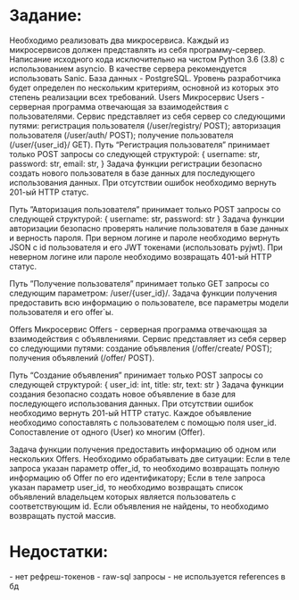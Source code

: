 <h1>Задание:</h1>
Необходимо реализовать два микросервиса. Каждый из микросервисов должен представлять из себя программу-сервер. Написание исходного кода исключительно на чистом Python 3.6 (3.8) с использованием asyncio. В качестве сервера рекомендуется использовать Saniс. База данных - PostgreSQL.
Уровень разработчика будет определен по нескольким критериям, основной из которых это степень реализации всех требований.
Users
Микросервис Users - серверная программа отвечающая за взаимодействия с пользователями. Сервис представляет из себя сервер со следующими путями:
регистрация пользователя (/user/registry/ POST);
авторизация пользователя (/user/auth/ POST);
получение пользователя (/user/{user_id}/ GET).
Путь “Регистрация пользователя” принимает только POST запросы со следующей структурой: 
{
    username: str,
    password: str,
    email: str,
}
Задача функции регистрации безопасно создать нового пользователя в базе данных для последующего использования данных. При отсутствии ошибок необходимо вернуть 201-ый HTTP статус.

Путь ”Авторизация пользователя” принимает только POST запросы со следующей структурой: 
{
    username: str,
    password: str
}
Задача функции авторизации безопасно проверять наличие пользователя в базе данных и верность пароля. При верном логине и пароле необходимо вернуть JSON c id пользователя и его JWT токенами (использовать pyjwt). При неверном логине или пароле необходимо возвращать 401-ый HTTP статус.

Путь ”Получение пользователя” принимает только GET запросы со следующим параметром: /user/{user_id}/. Задача функции получения предоставить всю информацию о пользователе, все параметры модели пользователя и его offer`ы.

Offers
Микросервис Offers - серверная программа отвечающая за взаимодействия с объявлениями. Сервис представляет из себя сервер со следующими путями:
создание объявления (/offer/create/ POST);
получения объявлений (/offer/ POST).

Путь “Cоздание объявления” принимает только POST запросы со следующей структурой: 
{
    user_id: int,
    title: str,
	    text: str
}
Задача функции создания безопасно создать новое объявление в базе для последующего использования данных. При отсутствии ошибок необходимо вернуть 201-ый HTTP статус. Каждое объявление необходимо сопоставлять с пользователем с помощью поля user_id. Сопоставление от одного (User) ко многим (Offer).

Задача функции получения предоставить информацию об одном или нескольких Offers. Необходимо обрабатывать две ситуации:
Если в теле запроса указан параметр offer_id, то необходимо возвращать полную информацию об Offer по его идентификатору;
Если в теле запроса указан параметр user_id, то необходимо возвращать список объявлений владельцем которых является пользователь с соответствующим id.
Если объявления не найдены, то необходимо возвращать пустой массив.

<h1>Недостатки:</h1>
- нет рефреш-токенов
- raw-sql запросы
- не используется references в бд